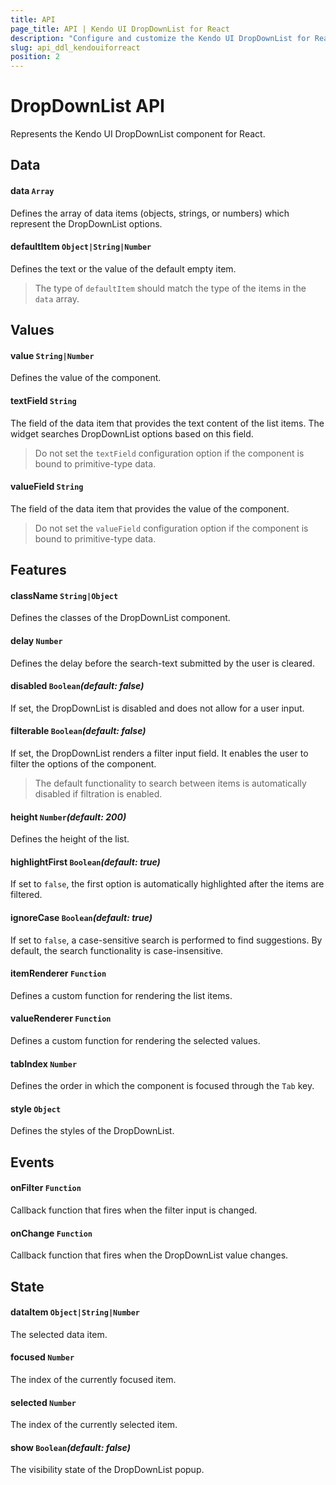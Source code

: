 ```yaml
---
title: API
page_title: API | Kendo UI DropDownList for React
description: "Configure and customize the Kendo UI DropDownList for React through its API reference."
slug: api_ddl_kendouiforreact
position: 2
---
```


# DropDownList API

Represents the Kendo UI DropDownList component for React.

## Data

#### data `Array`

Defines the array of data items (objects, strings, or numbers) which represent the DropDownList options.

#### defaultItem `Object|String|Number`

Defines the text or the value of the default empty item.

> The type of `defaultItem` should match the type of the items in the `data` array.

## Values

#### value `String|Number`

Defines the value of the component.

#### textField `String`

The field of the data item that provides the text content of the list items. The widget searches DropDownList options based on this field.

> Do not set the `textField` configuration option if the component is bound to primitive-type data.

#### valueField `String`

The field of the data item that provides the value of the component.

> Do not set the `valueField` configuration option if the component is bound to primitive-type data.

## Features

#### className `String|Object`

Defines the classes of the DropDownList component.

#### delay `Number`

Defines the delay before the search-text submitted by the user is cleared.

#### disabled `Boolean`*(default: false)*

If set, the DropDownList is disabled and does not allow for a user input.

#### filterable `Boolean`*(default: false)*

If set, the DropDownList renders a filter input field. It enables the user to filter the options of the component.

> The default functionality to search between items is automatically disabled if filtration is enabled.

#### height `Number`*(default: 200)*

Defines the height of the list.

#### highlightFirst `Boolean`*(default: true)*

If set to `false`, the first option is automatically highlighted after the items are filtered.

#### ignoreCase `Boolean`*(default: true)*

If set to `false`, a case-sensitive search is performed to find suggestions. By default, the search functionality is case-insensitive.

#### itemRenderer `Function`

Defines a custom function for rendering the list items.

#### valueRenderer `Function`

Defines a custom function for rendering the selected values.

#### tabIndex `Number`

Defines the order in which the component is focused through the `Tab` key.

#### style `Object`

Defines the styles of the DropDownList.

## Events

#### onFilter `Function`

Callback function that fires when the filter input is changed.

#### onChange `Function`

Callback function that fires when the DropDownList value changes.

## State

#### dataItem `Object|String|Number`

The selected data item.

#### focused `Number`

The index of the currently focused item.

#### selected `Number`

The index of the currently selected item.

#### show `Boolean`*(default: false)*

The visibility state of the DropDownList popup.
